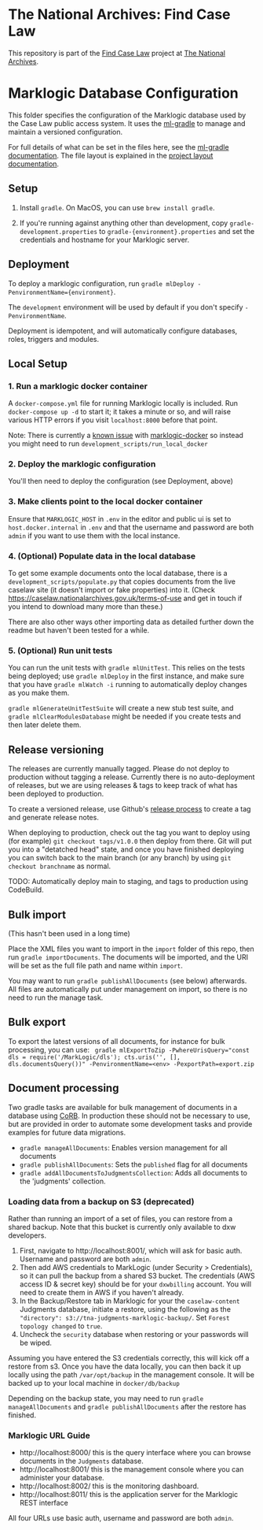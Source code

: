 # The National Archives: Find Case Law

This repository is part of the [Find Case Law](https://caselaw.nationalarchives.gov.uk/) project at [The National Archives](https://www.nationalarchives.gov.uk/).

# Marklogic Database Configuration

This folder specifies the configuration of the Marklogic database used by the Case Law public access system.
It uses the [ml-gradle](https://github.com/marklogic/ml-gradle) to manage and maintain a versioned configuration.

For full details of what can be set in the files here, see the [ml-gradle documentation](https://github.com/marklogic-community/ml-gradle/wiki).
The file layout is explained in the [project layout documentation](https://github.com/marklogic-community/ml-gradle/wiki/Project-layout).

## Setup

1. Install `gradle`. On MacOS, you can use `brew install gradle`.

2. If you're running against anything other than development, copy `gradle-development.properties`
to `gradle-{environment}.properties` and set the credentials and hostname for your Marklogic server.

## Deployment

To deploy a marklogic configuration, run `gradle mlDeploy -PenvironmentName={environment}`.

The `development` environment will be used by default if you don't specify `-PenvironmentName`.

Deployment is idempotent, and will automatically configure databases, roles, triggers and modules.

## Local Setup

### 1. Run a marklogic docker container

A `docker-compose.yml` file for running Marklogic locally is included. Run `docker-compose up -d` to start it; it takes a minute or so, and will raise various HTTP errors if you visit `localhost:8000` before that point.

Note: There is currently a [known issue](https://github.com/marklogic/marklogic-docker/issues/212) with [marklogic-docker](https://github.com/marklogic/marklogic-docker) so instead you might need to run `development_scripts/run_local_docker`

### 2. Deploy the marklogic configuration

You'll then need to deploy the configuration (see Deployment, above)

### 3. Make clients point to the local docker container

Ensure that `MARKLOGIC_HOST` in `.env` in the editor and public ui is set to `host.docker.internal` in `.env` and that the username and password are both `admin` if you want to use them with the local instance.

### 4. (Optional) Populate data in the local database

To get some example documents onto the local database, there is a `development_scripts/populate.py` that copies documents from the live caselaw site (it doesn't import or fake properties) into it. (Check https://caselaw.nationalarchives.gov.uk/terms-of-use and get in touch if you intend to download many more than these.)

There are also other ways other importing data as detailed further down the readme but haven't been tested for a while.

### 5. (Optional) Run unit tests

You can run the unit tests with `gradle mlUnitTest`. This relies on the tests being deployed; use `gradle mlDeploy` in the first instance,
and make sure that you have `gradle mlWatch -i` running to automatically deploy changes as you make them.

`gradle mlGenerateUnitTestSuite` will create a new stub test suite, and `gradle mlClearModulesDatabase` might be needed if you create
tests and then later delete them.

## Release versioning

The releases are currently manually tagged. Please do not deploy to production without tagging a release.
Currently there is no auto-deployment of releases, but we are using releases & tags to keep track of what has been deployed to
production.

To create a versioned release, use Github's [release process](https://github.com/nationalarchives/ds-caselaw-marklogic/releases)
to create a tag and generate release notes.

When deploying to production, check out the tag you want to deploy using (for example) `git checkout tags/v1.0.0`
then deploy from there. Git will put you into a "detatched head" state, and once you have finished deploying you can
switch back to the main branch (or any branch) by using `git checkout branchname` as normal.

TODO: Automatically deploy main to staging, and tags to production using CodeBuild.

## Bulk import

(This hasn't been used in a long time)

Place the XML files you want to import in the `import` folder of this repo, then run
`gradle importDocuments`. The documents will be imported, and the URI will be set as the
full file path and name within `import`.

You may want to run `gradle publishAllDocuments` (see below) afterwards. All files
are automatically put under management on import, so there is no need to run the manage task.

## Bulk export

To export the latest versions of all documents, for instance for bulk processing, you can use:
` gradle mlExportToZip -PwhereUrisQuery="const dls = require('/MarkLogic/dls'); cts.uris('', [], dls.documentsQuery())" -PenvironmentName=<env> -PexportPath=export.zip`

## Document processing

Two gradle tasks are available for bulk management of documents in a database using
[CoRB](https://github.com/marklogic-community/corb2). In production these should not be
necessary to use, but are provided in order to automate some development tasks and provide
examples for future data migrations.


* `gradle manageAllDocuments`: Enables version management for all documents
* `gradle publishAllDocuments`: Sets the `published` flag for all documents
* `gradle addAllDocumentsToJudgmentsCollection`: Adds all documents to the 'judgments' collection.

### Loading data from a backup on S3 (deprecated)

Rather than running an import of a set of files, you can restore from a shared backup. Note that this
bucket is currently only available to dxw developers.

1. First, navigate to http://localhost:8001/, which will ask for basic auth. Username and password are both `admin`.
2. Then add AWS credentials to MarkLogic (under Security > Credentials), so it can pull the backup from a shared S3 bucket.
   The credentials (AWS access ID & secret key) should be for your `dxwbilling` account. You will need to create them in AWS
   if you haven't already.
3. In the Backup/Restore tab in Marklogic for your the `caselaw-content` Judgments database, initiate a restore, using the following as the
   `"directory": s3://tna-judgments-marklogic-backup/`. Set `Forest topology changed` to `true`.
4. Uncheck the `security` database when restoring or your passwords will be wiped.

Assuming you have entered the S3 credentials correctly, this will kick off a restore from s3. Once you have the data locally,
you can then back it up locally using the path `/var/opt/backup` in the management console. It will be backed up to your local
machine in `docker/db/backup`

Depending on the backup state, you may need to run `gradle manageAllDocuments` and `gradle publishAllDocuments` after the restore has finished.

### Marklogic URL Guide

- http://localhost:8000/ this is the query interface where you can browse documents in the `Judgments` database.
- http://localhost:8001/ this is the management console where you can administer your database.
- http://localhost:8002/ this is the monitoring dashboard.
- http://localhost:8011/ this is the application server for the Marklogic REST interface

All four URLs use basic auth, username and password are both `admin`.
